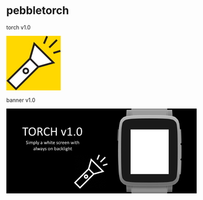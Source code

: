 # pebbletorch
torch v1.0

![icon-144.png](/assets/icon-144.png)

banner v1.0

![banner.png](/assets/banner.png)

